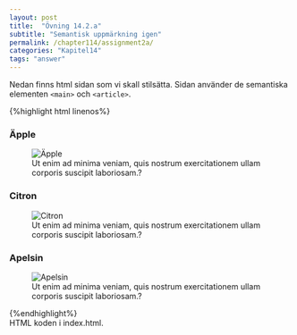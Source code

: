 ```yaml
---
layout: post
title:  "Övning 14.2.a"
subtitle: "Semantisk uppmärkning igen"
permalink: /chapter114/assignment2a/
categories: "Kapitel14"
tags: "answer"
---
```

Nedan finns html sidan som vi skall stilsätta. Sidan använder de semantiska elementen `<main>` och `<article>`.

{%highlight html linenos%}
<!DOCTYPE html>
<html lang="sv">
  <head>
    <meta charset="utf-8">
    <meta name="description" content="Mall">
    <meta name="author" content="fnamn enamn">
    <link rel="stylesheet" href="style.css">
    <title>Template</title>
  </head>
  <body>
    <main>
      <article>
        <h3>Äpple</h3>
        <figure>
        <img src="images/fruit-apple.jpg" alt="Äpple">
        <figcaption>
          Ut enim ad minima veniam, quis nostrum exercitationem ullam corporis suscipit laboriosam.?
        </figcaption>
        </figure>
      </article>
      <article>
        <h3>Citron</h3>
        <figure>
        <img src="images/fruit-lemon.jpg" alt="Citron">
        <figcaption>
          Ut enim ad minima veniam, quis nostrum exercitationem ullam corporis suscipit laboriosam.?
        </figcaption>
        </figure>
      </article>
      <article>
        <h3>Apelsin</h3>
        <figure>
        <img src="images/fruit-orange.jpg" alt="Apelsin">
        <figcaption>
          Ut enim ad minima veniam, quis nostrum exercitationem ullam corporis suscipit laboriosam.?
        </figcaption>
        </figure>
      </article>
    </main>
  </body>
</html>
{%endhighlight%}
<figcaption>HTML koden i index.html.</figcaption>
